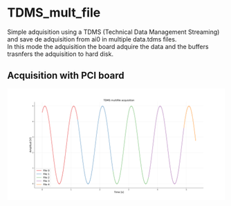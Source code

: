 # TDMS_mult_file

Simple adquisition using a TDMS (Technical Data Management Streaming) and save de adquisition from ai0 in multiple data.tdms files.  
In this mode the adquisition the board adquire the data and the buffers trasnfers the adquisition to hard disk.

## Acquisition with PCI board
![alt text](https://github.com/juliancabaleiro/nidaqmx-python-examples/blob/main/doc/images/TDMS_multifile.png)

